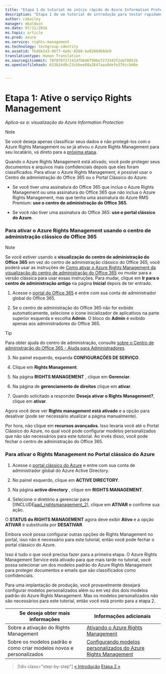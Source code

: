 ```yaml
---
title: "Etapa 1 do tutorial de início rápido do Azure Information Protection | Azure Rights Management"
description: "Etapa 1 de um tutorial de introdução para testar rapidamente o Microsoft Azure Information Protection para sua organização com apenas 4 etapas que devem levar aproximadamente 10 minutos."
author: cabailey
manager: mbaldwin
ms.date: 07/11/2016
ms.topic: article
ms.prod: azure
ms.service: rights-management
ms.technology: techgroup-identity
ms.assetid: f6dbb143-96f7-4a9c-8208-be9280d69de9
translationtype: Human Translation
ms.sourcegitcommit: 78f0f07271414fb646f996e7273343f2abf8852b
ms.openlocfilehash: 633b24d0c23cbbee88a2647aaa9defe376ccb40e


---
```


# Etapa 1: Ative o serviço Rights Management
 
*Aplica-se a: visualização do Azure Information Protection*

> [!NOTE]
>Se você deseja apenas classificar seus dados e não protegê-los com o Azure Rights Management ou se já ativou o Azure Rights Management para seu locatário, vá direto para a [próxima etapa](infoprotect-tutorial-step2.md). 

Quando o Azure Rights Management está ativado, você pode proteger seus documentos e arquivos mais confidenciais depois que eles foram classificados. Para ativar o Azure Rights Management, é possível usar o Centro de administração do Office 365 ou o Portal Clássico do Azure:

-   Se você tiver uma assinatura do Office 365 que inclua o Azure Rights Management ou uma assinatura do Office 365 que não inclua o Azure Rights Management, mas que tenha uma assinatura do Azure RMS Premium: **use o centro de administração do Office 365**.

-   Se você não tiver uma assinatura do Office 365: **use o portal clássico do Azure**.

### Para ativar o Azure Rights Management usando o centro de administração clássico do Office 365

> [!NOTE]
> Se você estiver usando a **visualização do centro de administração do Office 365** em vez do centro de administração clássico do Office 365, você poderá usar as instruções de [Como ativar o Azure Rights Management da visualização do centro de administração do Office 365](../deploy-use/activate-office365-preview.md) ou mudar para a versão clássica para usar essas instruções. Para mudar, clique em **Ir para o centro de administração antigo** na página **Inicial** depois de ter entrado.

1.  Acesse o [portal do Office 365](https://portal.office.com/) e entre com sua conta de administrador global do Office 365.

2.  Se o centro de administração do Office 365 não for exibido automaticamente, selecione o ícone inicializador de aplicativos na parte superior esquerda e escolha **Admin**. O bloco do **Admin** é exibido apenas aos administradores do Office 365.

  > [!TIP]
  > Para obter ajuda do centro de administração, consulte [sobre o Centro de administração do Office 365 - Ajuda para Administradores](https://support.office.com/article/About-the-Office-365-admin-center-Admin-Help-58537702-d421-4d02-8141-e128e3703547).

3.  No painel esquerdo, expanda **CONFIGURAÇÕES DE SERVIÇO**.

4.  Clique em **Rights Management**.

5.  Na página **RIGHTS MANAGEMENT** , clique em **Gerenciar**.

6.  Na página de **gerenciamento de direitos** clique em **ativar**.

7.  Quando solicitado a responder **Deseja ativar o Rights Management?**, clique em **ativar**.

Agora você deve ver **Rights management está ativado** e a opção para desativar (pode ser necessário atualizar a página manualmente).

Por hora, não clique em **recursos avançados**. Isso levaria você até o Portal Clássico do Azure, no qual você pode configurar modelos personalizados que não são necessários para este tutorial. Ao invés disso, você pode fechar o centro de administração do Office 365.

### Para ativar o Rights Management no Portal clássico do Azure

1.  Acesse o [portal clássico do Azure](http://go.microsoft.com/fwlink/p/?LinkID=275081) e entre com sua conta de administrador global do Azure Active Directory.

2.  No painel esquerdo, clique em **ACTIVE DIRECTORY**.

3.  Na página **active directory** , clique em **RIGHTS MANAGEMENT**.

4.  Selecione o diretório a gerenciar para [!INCLUDE[aad_rightsmanagement_2](../includes/aad_rightsmanagement_2_md.md)], clique em **ATIVAR** e confirme sua ação.

O **STATUS do RIGHTS MANAGEMENT** agora deve exibir **Ativo** e a opção **ATIVAR** é substituída por **DESATIVAR**.

Embora você possa configurar outras opções de Rights Management no portal, isso não é necessário para este tutorial, então você pode fechar o portal clássico do Azure.

Isso é tudo o que você precisa fazer para a primeira etapa. O Azure Rights Management Service está ativado para que mais tarde no tutorial, você possa selecionar um dos modelos padrão do Azure Rights Management para proteger documentos e emails que são classificados como confidenciais.

Para uma implantação de produção, você provavelmente desejará configurar modelos personalizados além ou em vez dos dois modelos padrão do Azure Rights Management. Mas os modelos personalizados não são necessários para este tutorial, então você está pronto para a etapa 2.

|Se deseja obter mais informações|Informações adicionais|
|--------------------------------|--------------------------|
|Sobre a ativação do Rights Management|[Ativando o Azure Rights Management](../deploy-use/activate-service.md)|
|Sobre os modelos padrão e como criar modelos novos e personalizados|[Configurando modelos personalizados do Azure Rights Management](../deploy-use/configure-custom-templates.md)|

>[!div class="step-by-step"]
[&#171; Introdução](infoprotect-quick-start-tutorial.md)
[Etapa 2 &#187;](infoprotect-tutorial-step2.md)



<!--HONumber=Jul16_HO3-->


